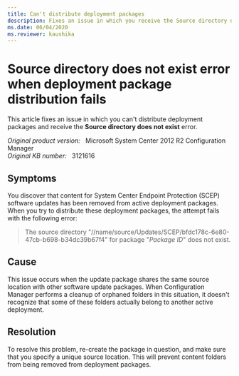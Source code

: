 ```yaml
---
title: Can't distribute deployment packages
description: Fixes an issue in which you receive the Source directory does not exist error when you distribute deployment packages.
ms.date: 06/04/2020
ms.reviewer: kaushika
---
```

# Source directory does not exist error when deployment package distribution fails

This article fixes an issue in which you can't distribute deployment packages and receive the **Source directory does not exist** error.

_Original product version:_ &nbsp; Microsoft System Center 2012 R2 Configuration Manager  
_Original KB number:_ &nbsp; 3121616

## Symptoms

You discover that content for System Center Endpoint Protection (SCEP) software updates has been removed from active deployment packages. When you try to distribute these deployment packages, the attempt fails with the following error:

> The source directory "//name/source/Updates/SCEP/bfdc178c-6e80-47cb-b698-b34dc39b67f4" for package "*Package ID*" does not exist.

## Cause

This issue occurs when the update package shares the same source location with other software update packages. When Configuration Manager performs a cleanup of orphaned folders in this situation, it doesn't recognize that some of these folders actually belong to another active deployment.

## Resolution

To resolve this problem, re-create the package in question, and make sure that you specify a unique source location. This will prevent content folders from being removed from deployment packages.

